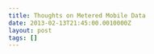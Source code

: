```yaml
---
title: Thoughts on Metered Mobile Data
date: 2013-02-13T21:45:00.0010000Z
layout: post
tags: []
---
```


